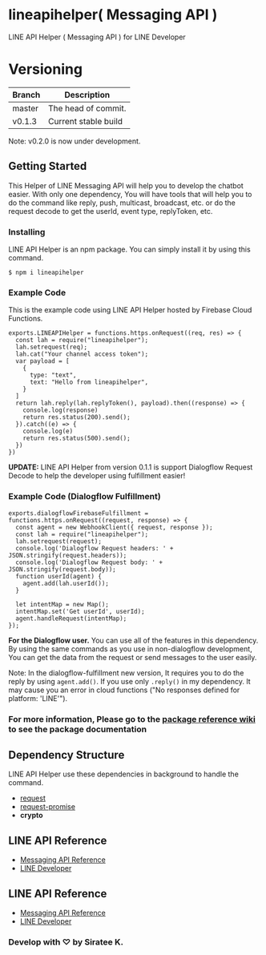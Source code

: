# lineapihelper( Messaging API )

LINE API Helper ( Messaging API ) for LINE Developer

# Versioning
| Branch | Description          |
|--------|----------------------|
| master | The head of commit.  |
| v0.1.3 | Current stable build |

Note: v0.2.0 is now under development.
## Getting Started

This Helper of LINE Messaging API will help you to develop the chatbot easier. With only one dependency, You will have tools that will help you to do the command like reply, push, multicast, broadcast, etc. or do the request decode to get the userId, event type, replyToken, etc.

### Installing

LINE API Helper is an npm package. You can simply install it by using this command.

```
$ npm i lineapihelper
```

### Example Code

This is the example code using LINE API Helper hosted by Firebase Cloud Functions.

```
exports.LINEAPIHelper = functions.https.onRequest((req, res) => {
  const lah = require("lineapihelper");
  lah.setrequest(req);
  lah.cat("Your channel access token");
  var payload = [
    {
      type: "text",
      text: "Hello from lineapihelper",
    }
  ]
  return lah.reply(lah.replyToken(), payload).then((response) => {
    console.log(response)
    return res.status(200).send();
  }).catch((e) => {
    console.log(e)
    return res.status(500).send();
  })
})
```

**UPDATE:** LINE API Helper from version 0.1.1 is support Dialogflow Request Decode to help the developer using fulfillment easier!

### Example Code (Dialogflow Fulfillment)
```
exports.dialogflowFirebaseFulfillment = functions.https.onRequest((request, response) => {
  const agent = new WebhookClient({ request, response });
  const lah = require("lineapihelper");
  lah.setrequest(request);
  console.log('Dialogflow Request headers: ' + JSON.stringify(request.headers));
  console.log('Dialogflow Request body: ' + JSON.stringify(request.body));
  function userId(agent) {
    agent.add(lah.userId());
  }

  let intentMap = new Map();
  intentMap.set('Get userId', userId);
  agent.handleRequest(intentMap);
});

```


**For the Dialogflow user.** You can use all of the features in this dependency. By using the same commands as you use in non-dialogflow development, You can get the data from the request or send messages to the user easily.


Note: In the dialogflow-fulfillment new version, It requires you to do the reply by using `agent.add()`. If you use only `.reply()` in my dependency. It may cause you an error in cloud functions ("No responses defined for platform: 'LINE'").

### For more information, Please go to the [package reference wiki](https://github.com/sirateek/lineapihelper/wiki/Package-Reference) to see the package documentation

## Dependency Structure
LINE API Helper use these dependencies in background to handle the command.

- [request](https://www.npmjs.com/package/request)
- [request-promise](https://www.npmjs.com/package/request-promise)
- **crypto**

## LINE API Reference

- [Messaging API Reference](https://developers.line.biz/en/reference/messaging-api/)
- [LINE Developer](https://developers.line.biz)

## LINE API Reference
* [Messaging API Reference](https://developers.line.biz/en/reference/messaging-api/)
* [LINE Developer](https://developers.line.biz)

### Develop with ♡ by Siratee K.
